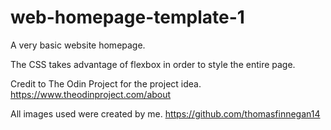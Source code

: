 # web-homepage-template-1
A very basic website homepage.

The CSS takes advantage of flexbox in order to style the entire page.

Credit to The Odin Project for the project idea.
https://www.theodinproject.com/about

All images used were created by me.
https://github.com/thomasfinnegan14